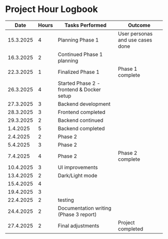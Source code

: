 # Project Hour Logbook

| Date        | Hours | Tasks Performed                                    | Outcome                          |
|-------------|-------|----------------------------------------------------|----------------------------------|
| 15.3.2025   | 4     | Planning Phase 1                                   | User personas and use cases done |
| 16.3.2025   | 2     | Continued Phase 1 planning                         |                                  |
| 22.3.2025   | 1     | Finalized Phase 1                                  | Phase 1 complete                 |
| 26.3.2025   | 4     | Started Phase 2 - frontend & Docker setup          |                                  |
| 27.3.2025   | 3     | Backend development                                |                                  |
| 28.3.2025   | 3     | Frontend completed                                 |                                  |
| 29.3.2025   | 2     | Backend continued                                  |                                  |
| 1.4.2025    | 5     | Backend completed                                  |                                  |
| 2.4.2025    | 2    | Phase 2        |                  |
| 5.4.2025    | 3     | Phase 2  |                                  |
| 7.4.2025    | 4     | Phase 2         |       Phase 2 complete                           |
| 10.4.2025   | 3     | UI improvements      |                                  |
| 13.4.2025   | 2     | Dark/Light mode               |                                  |
| 15.4.2025   | 4     |     |                                  |
| 19.4.2025   | 3     |        |                                  |
| 22.4.2025   | 2     | testing                                |                                  |
| 24.4.2025   | 2     | Documentation writing (Phase 3 report)             |                                  |
| 27.4.2025   | 2     | Final adjustments         | Project completed                |

